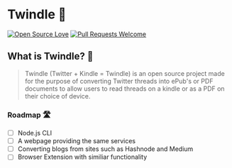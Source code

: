 # Twindle 📖

[![Open Source Love](https://firstcontributions.github.io/open-source-badges/badges/open-source-v1/open-source.svg)](https://github.com/firstcontributions/open-source-badges) [![Pull Requests Welcome](https://img.shields.io/badge/PRs-welcome-brightgreen.svg?style=flat)](http://makeapullrequest.com)

## What is Twindle? 🤔

> Twindle (Twitter + Kindle = Twindle) is an open source project made for the purpose of converting Twitter threads into ePub's or PDF documents to allow users to read threads on a kindle or as a PDF on their choice of device.

### Roadmap 🛣

- [ ] Node.js CLI
- [ ] A webpage providing the same services
- [ ] Converting blogs from sites such as Hashnode and Medium
- [ ] Browser Extension with similiar functionality

